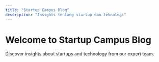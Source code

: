 ```yaml
---
title: "Startup Campus Blog"
description: "Insights tentang startup dan teknologi"
---
```


# Welcome to Startup Campus Blog

Discover insights about startups and technology from our expert team.